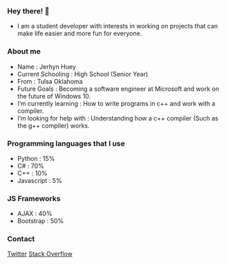 ### Hey there! 👋

- I am a student developer with interests in working on projects that can make life easier and more fun for everyone.

### About me

- Name : Jerhyn Huey 
- Current Schooling : High School (Senior Year)
- From : Tulsa Oklahoma
- Future Goals : Becoming a software engineer at Microsoft and work on the future of Windows 10.
- I’m currently learning : How to write programs in c++ and work with a compiler.
- I’m looking for help with : Understanding how a c++ compiler (Such as the g++ compiler) works.

### Programming languages that I use

- Python : 15%
- C# : 70%
- C++ : 10%
- Javascript : 5%

### JS Frameworks

- AJAX : 40%
- Bootstrap : 50%

### Contact 
[Twitter](https://twitter.com/JerhynH)
[Stack Overflow](https://stackoverflow.com/users/story/13463338)
